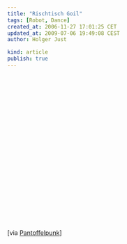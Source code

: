 ```yaml
---
title: "Rischtisch Goil"
tags: [Robot, Dance]
created_at: 2006-11-27 17:01:25 CET
updated_at: 2009-07-06 19:49:08 CEST
author: Holger Just

kind: article
publish: true
---
```


<object width="560" height="340"><param name="movie" value="http://www.youtube.com/v/gsOaQGF7kiQ&amp;hl=de&amp;fs=1&amp;color1=0x3a3a3a&amp;color2=0x999999&amp;hd=1"><param name="allowFullScreen" value="true"><param name="allowscriptaccess" value="always"><embed src="http://www.youtube.com/v/gsOaQGF7kiQ&amp;hl=de&amp;fs=1&amp;color1=0x3a3a3a&amp;color2=0x999999&amp;hd=1" type="application/x-shockwave-flash" allowscriptaccess="always" allowfullscreen="true" width="560" height="340"></object>

[via [Pantoffelpunk](http://blog.pantoffelpunk.de/archives/715)]